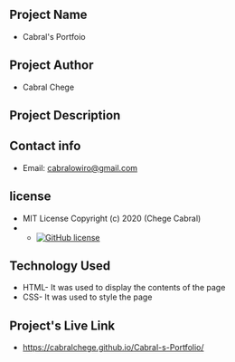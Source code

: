 ## Project Name 
- Cabral's Portfoio
## Project Author
- Cabral Chege
## Project Description

## Contact info
- Email: cabralowiro@gmail.com
## license
- MIT License Copyright (c) 2020 (Chege Cabral)
- - [![GitHub license](https://img.shields.io/github/license/Naereen/StrapDown.js.svg)](https://github.com/Naereen/StrapDown.js/blob/master/LICENSE)
## Technology Used
- HTML- It was used to display the contents of the page
- CSS- It was used to style the page
## Project's Live Link
- https://cabralchege.github.io/Cabral-s-Portfolio/
